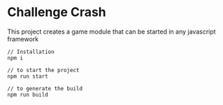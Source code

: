 # Challenge Crash

This project creates a game module that can be started in any javascript framework

```copy
// Installation
npm i
```

```copy
// to start the project
npm run start 
```

```copy
// to generate the build
npm run build 
```
